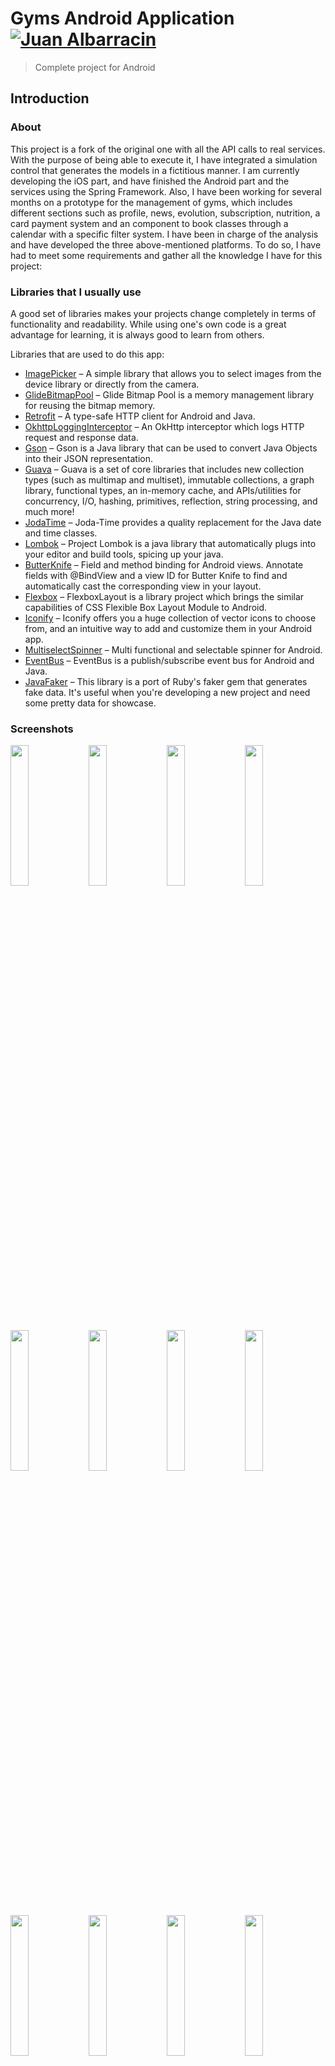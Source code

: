 # Gyms Android Application [![Juan Albarracin](https://img.shields.io/badge/Juan%20Albarracin-LinkedIn-brightgreen.svg?style=flat)](https://www.linkedin.com/in/juan-albarracin-25169b131/)

> Complete project for Android

## Introduction

### About

This project is a fork of the original one with all the API calls to real services. 
With the purpose of being able to execute it, I have integrated a simulation control that generates the models in a fictitious manner.
I am currently developing the iOS part, and have finished the Android part and the services using the Spring Framework. 
Also, I have been working for several months on a prototype for the management of gyms, which includes different sections such as profile, news, evolution, subscription, nutrition, a card payment system and an component to book classes through a calendar with a specific filter system.
I have been in charge of the analysis and have developed the three above-mentioned platforms. 
To do so, I have had to meet some requirements and gather all the knowledge I have for this project:

### Libraries that I usually use

A good set of libraries makes your projects change completely in terms of functionality and readability.
While using one's own code is a great advantage for learning, it is always good to learn from others.

Libraries that are used to do this app:
* [ImagePicker](https://github.com/nguyenhoanglam/ImagePicker) – A simple library that allows you to select images from the device library or directly from the camera.
* [GlideBitmapPool](https://github.com/amitshekhariitbhu/GlideBitmapPool) – Glide Bitmap Pool is a memory management library for reusing the bitmap memory.
* [Retrofit](http://square.github.io/retrofit/) – A type-safe HTTP client for Android and Java.
* [OkhttpLoggingInterceptor](https://github.com/square/okhttp/tree/master/okhttp-logging-interceptor) – An OkHttp interceptor which logs HTTP request and response data.
* [Gson](https://github.com/google/gson) – Gson is a Java library that can be used to convert Java Objects into their JSON representation.
* [Guava](https://github.com/google/guava) – Guava is a set of core libraries that includes new collection types (such as multimap and multiset), immutable collections, a graph library, functional types, an in-memory cache, and APIs/utilities for concurrency, I/O, hashing, primitives, reflection, string processing, and much more!
* [JodaTime](http://www.joda.org/joda-time/) – Joda-Time provides a quality replacement for the Java date and time classes.
* [Lombok](https://projectlombok.org/) – Project Lombok is a java library that automatically plugs into your editor and build tools, spicing up your java.
* [ButterKnife](http://jakewharton.github.io/butterknife/) – Field and method binding for Android views. Annotate fields with @BindView and a view ID for Butter Knife to find and automatically cast the corresponding view in your layout.
* [Flexbox](https://github.com/google/flexbox-layout) – FlexboxLayout is a library project which brings the similar capabilities of CSS Flexible Box Layout Module to Android.
* [Iconify](https://github.com/JoanZapata/android-iconify) – Iconify offers you a huge collection of vector icons to choose from, and an intuitive way to add and customize them in your Android app.
* [MultiselectSpinner](https://github.com/apptik/multiselectspinner) – Multi functional and selectable spinner for Android. 
* [EventBus](https://github.com/greenrobot/EventBus) – EventBus is a publish/subscribe event bus for Android and Java.
* [JavaFaker](https://github.com/DiUS/java-faker) – This library is a port of Ruby's faker gem that generates fake data. It's useful when you're developing a new project and need some pretty data for showcase.


### Screenshots

<img src="art/login.png" width="24%"/> <img src="art/sidemenu.png" width="24%"/> <img src="art/calendar.png" width="24%"/> <img src="art/calendar-filter.png" width="24%"/> <img src="art/calendar-hours.png" width="24%"/> <img src="art/reservation.png" width="24%"/> <img src="art/profile.png" width="24%"/> <img src="art/evolution.png" width="24%"/> <img src="art/evolution-history.png" width="24%"/> <img src="art/subscriptions.png" width="24%"/> <img src="art/subscriptions-new.png" width="24%"/> <img src="art/cards.png" width="24%"/> <img src="art/news.png" width="24%"/> <img src="art/news-detail.png" width="24%"/> <img src="art/classes.png" width="24%"/> <img src="art/class.png" width="24%"/> <img src="art/nutrition.png" width="24%"/> <img src="art/logout.png" width="24%"/>

### Some examples

[Application.java](https://github.com/Lavamancer/gyms-android/blob/master/app/src/main/java/es/jalbarracinq/gyms/Application.java)

```java
public class Application extends android.app.Application {

    Session session;
    public static Application application;


    @Override
    public void onCreate() {
        super.onCreate();
        application = this;
        Session.init(this);
        Iconify.with(new FontAwesomeModule());
        RetrofitTool.getInstance();
    }

    @Override
    public void onTrimMemory(int level) {
        super.onTrimMemory(level);
        Session.store(this, session);
    }

}
```

[Session.java](https://github.com/Lavamancer/gyms-android/blob/master/app/src/main/java/es/jalbarracinq/gyms/Session.java)

```java
public class Session implements Serializable {

    private static final String SESSION_KEY = "session";

    public Login login;
    public Login autoLogin;
    public Token token;
    public List<Facility> facilities;
    public Facility facility;
    public List<LessonType> lessonTypes;
    public User user;
    public Long evolutionId;
    public List<Card> cards;
    public HashMap<Configuration.Name, String> configurations;
    public HashMap<String, Boolean> permissions;
    public boolean mock = true;


    public static Session getInstance() {
        return Application.application.session;
    }

    public static void init(Application application) {
        Session session = StorageTool.load(application, SESSION_KEY);
        if (session == null) {
            application.session = new Session();
        } else {
            application.session = session;
        }
    }

    public static void store(Application application, Session session) {
        StorageTool.store(application, session, SESSION_KEY);
    }

}
```

[Card.java](https://github.com/Lavamancer/gyms-android/blob/master/app/src/main/java/es/jalbarracinq/gyms/model/Card.java)

```java
@Data
public class Card implements Serializable {

    public enum Type { VISA, MASTER_CARD }

    private Long id;
    private String name; // alias
    private String holder;
    private String number;
    private Integer month;
    private Integer year;
    private String verification;
    private Type type;


    public Card() { }

    public Card(Faker faker, int position) {
        id = (long) position;
        name = faker.ancient().god();
        holder = faker.ancient().hero();
        number = faker.numerify("####");
        month = faker.number().numberBetween(1, 12);
        year = faker.number().numberBetween(DateTime.now().getYear(), DateTime.now().getYear() + 20);
        verification = faker.numerify("###");
        type = faker.bool().bool() ? Type.VISA : Type.MASTER_CARD;
    }

    public static List<Card> mocks(Faker faker, int count) {
        List<Card> list = new ArrayList<>();
        for (int i = 0; i < count; i++) {
            list.add(new Card(faker, i));
        }
        return list;
    }
}
```

[CustomBaseAdapter.java](https://github.com/Lavamancer/gyms-android/blob/master/app/src/main/java/es/jalbarracinq/gyms/controller/adapter/CustomBaseAdapter.java)

```java
public abstract class CustomBaseAdapter<T, VH> extends BaseAdapter {

    List<T> list;
    Activity activity;
    int itemResource;
    Class<VH> holderClass;

    public CustomBaseAdapter(Activity activity, List<T> list, int itemResource, Class<VH> holderClass) {
        this.activity = activity;
        this.list = list;
        this.itemResource = itemResource;
        this.holderClass = holderClass;
    }

    @Override
    public int getCount() {
        return list.size();
    }

    @Override
    public Object getItem(int i) {
        if (list.isEmpty()) {
            return null;
        } else {
            return list.get(i);
        }
    }

    @Override
    public long getItemId(int i) {
        return 0;
    }

    @Override
    public View getView(int i, View view, ViewGroup viewGroup) {
        VH holder = null;
        
        if (view == null) {
            view = LayoutInflater.from(activity).inflate(itemResource, viewGroup, false);
            try {
                holder = holderClass.getConstructor(View.class).newInstance(view);
            } catch (Exception e) {
                e.printStackTrace();
            }
            view.setTag(holder);
        } else {
            holder = (VH) view.getTag();
        }

        onBindViewHolder(holder, i);
        return view;
    }

    public abstract void onBindViewHolder(VH holder, int position);

}

```
[HourAdapter.java](https://github.com/Lavamancer/gyms-android/blob/master/app/src/main/java/es/jalbarracinq/gyms/controller/adapter/HourAdapter.java)

```java
public class HourAdapter extends CustomBaseAdapter<Hour, HourAdapter.HourHolder> {


    public HourAdapter(Activity activity, ArrayList<Hour> list) {
        super(activity, list, R.layout.item_hour, HourHolder.class);
    }

    public static class HourHolder {
        @BindView(R.id.houritem_relativelayout) RelativeLayout relativeLayout;
        @BindView(R.id.houritem_hour_textview) TextView hourTextView;
        @BindView(R.id.houritem_name_textview) TextView nameTextView;
        @BindView(R.id.houritem_interval_textview) TextView intervalTextView;
        @BindView(R.id.houritem_warning_imageview) ImageView warningImageView;
        @BindView(R.id.houritem_background_relativelayout) RelativeLayout backgroundRelativelayout;

        public HourHolder(View view) {
            ButterKnife.bind(this, view);
        }
    }

    @Override
    public void onBindViewHolder(HourHolder holder, int position) {
        final Hour hour = list.get(position);

        holder.relativeLayout.setOnClickListener(new View.OnClickListener() {
            @Override
            public void onClick(View view) {
                CalendarService.getLesson(activity, hour.getLesson().getId());
            }
        });

        holder.hourTextView.setText(hour.getStart().toString("HH:mm"));
        holder.nameTextView.setText(hour.getName());
        holder.intervalTextView.setText(hour.getStart().toString("HH:mm") + " - " + hour.getEnd().toString("HH:mm"));
        holder.warningImageView.setVisibility(hour.getHasEvent() ? View.VISIBLE : View.GONE);
        holder.backgroundRelativelayout.getBackground().setColorFilter(Color.parseColor(hour.getColor()), PorterDuff.Mode.SRC_ATOP);
    }
    
}
```
